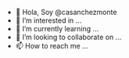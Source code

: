 - 👋 Hola, Soy @casanchezmonte
- 👀 I’m interested in ...
- 🌱 I’m currently learning ...
- 💞️ I’m looking to collaborate on ...
- 📫 How to reach me ...

<!---
casanchezmonte/casanchezmonte is a ✨ special ✨ repository because its `README.md` (this file) appears on your GitHub profile.
You can click the Preview link to take a look at your changes.
--->
